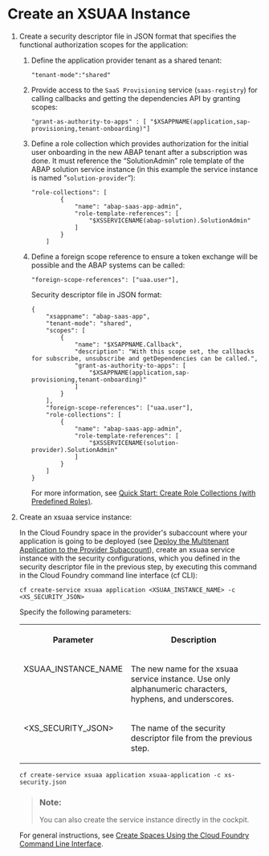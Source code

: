 <!-- loio2ce1a962c3be48dd8035513b0a2d7397 -->

# Create an XSUAA Instance



1.  Create a security descriptor file in JSON format that specifies the functional authorization scopes for the application:
    1.  Define the application provider tenant as a shared tenant:

        ```lang-json
        "tenant-mode":"shared"
        ```

    2.  Provide access to the `SaaS Provisioning` service \(`saas-registry`\) for calling callbacks and getting the dependencies API by granting scopes:

        ```lang-json
        "grant-as-authority-to-apps" : [ "$XSAPPNAME(application,sap-provisioning,tenant-onboarding)"]
        ```

    3.  Define a role collection which provides authorization for the initial user onboarding in the new ABAP tenant after a subscription was done. It must reference the “SolutionAdmin” role template of the ABAP solution service instance \(in this example the service instance is named “`solution-provider`“\):

        ```
        "role-collections": [
                {
                    "name": "abap-saas-app-admin",
                    "role-template-references": [
                        "$XSSERVICENAME(abap-solution).SolutionAdmin"
                    ]
                }
            ]
        
        ```

    4.  Define a foreign scope reference to ensure a token exchange will be possible and the ABAP systems can be called:

        ```lang-json
        "foreign-scope-references": ["uaa.user"],
        ```

        Security descriptor file in JSON format:

        ```lang-json
        {
            "xsappname": "abap-saas-app",
            "tenant-mode": "shared",
            "scopes": [
                {
                    "name": "$XSAPPNAME.Callback",
                    "description": "With this scope set, the callbacks for subscribe, unsubscribe and getDependencies can be called.",
                    "grant-as-authority-to-apps": [
                        "$XSAPPNAME(application,sap-provisioning,tenant-onboarding)"
                    ]
                }
            ],
            "foreign-scope-references": ["uaa.user"],
            "role-collections": [
                {
                    "name": "abap-saas-app-admin",
                    "role-template-references": [
                        "$XSSERVICENAME(solution-provider).SolutionAdmin"
                    ]
                }
            ]
        }
        ```

        For more information, see [Quick Start: Create Role Collections \(with Predefined Roles\)](https://help.sap.com/viewer/65de2977205c403bbc107264b8eccf4b/Cloud/en-US/fe750543788a40b79a49854590ad0b11.html).


2.  Create an xsuaa service instance:

    In the Cloud Foundry space in the provider's subaccount where your application is going to be deployed \(see [Deploy the Multitenant Application to the Provider Subaccount](https://help.sap.com/viewer/65de2977205c403bbc107264b8eccf4b/Cloud/en-US/2204416a491f4068ba36066ca1aa9ca0.html)\), create an xsuaa service instance with the security configurations, which you defined in the security descriptor file in the previous step, by executing this command in the Cloud Foundry command line interface \(cf CLI\):

    ```lang-json
    cf create-service xsuaa application <XSUAA_INSTANCE_NAME> -c <XS_SECURITY_JSON>
    ```

    Specify the following parameters:


    <table>
    <tr>
    <th valign="top">

    Parameter


    
    </th>
    <th valign="top">

    Description


    
    </th>
    </tr>
    <tr>
    <td valign="top">

    XSUAA\_INSTANCE\_NAME


    
    </td>
    <td valign="top">

    The new name for the xsuaa service instance. Use only alphanumeric characters, hyphens, and underscores.


    
    </td>
    </tr>
    <tr>
    <td valign="top">

    <XS\_SECURITY\_JSON\>


    
    </td>
    <td valign="top">

    The name of the security descriptor file from the previous step.


    
    </td>
    </tr>
    </table>
    
    ```lang-json
    cf create-service xsuaa application xsuaa-application -c xs-security.json
    ```

    > ### Note:  
    > You can also create the service instance directly in the cockpit.

    For general instructions, see [Create Spaces Using the Cloud Foundry Command Line Interface](https://help.sap.com/viewer/65de2977205c403bbc107264b8eccf4b/Cloud/en-US/a2e5e29eca0b40da8d3a25e806329377.html).


